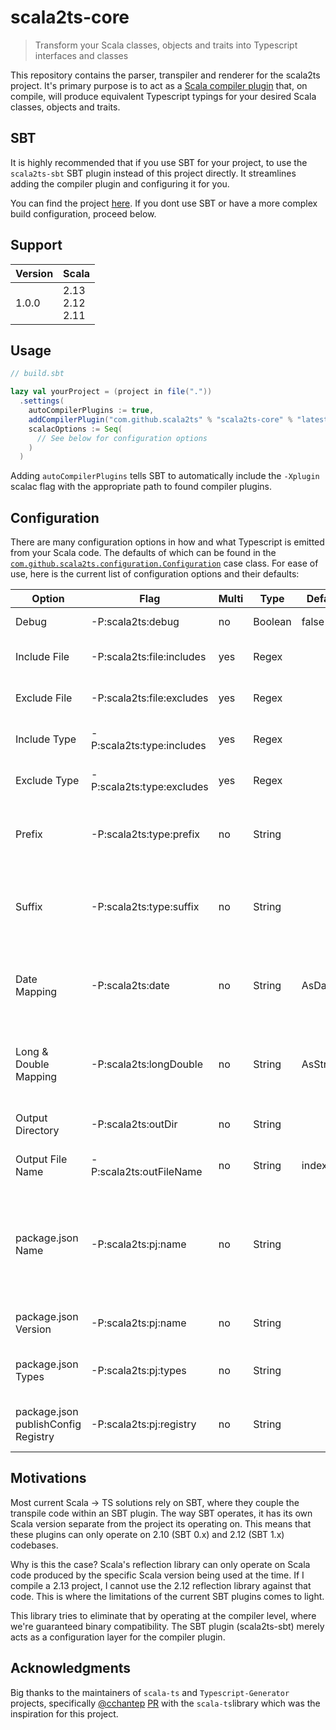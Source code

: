 # scala2ts-core

> Transform your Scala classes, objects and traits into Typescript interfaces and classes

This repository contains the parser, transpiler and renderer for the scala2ts
project. It's primary purpose is to act as a [Scala compiler plugin](https://docs.scala-lang.org/overviews/plugins/index.html) that, on compile, will
produce equivalent Typescript typings for your desired Scala classes, objects and traits.

## SBT

It is highly recommended that if you use SBT for your project, to use the `scala2ts-sbt` SBT plugin
instead of this project directly. It streamlines adding the compiler plugin and configuring it for you.

You can find the project [here](https://github.com/scala2ts/scala2ts-sbt). If you dont use SBT or have a 
more complex build configuration, proceed below.

## Support

|**Version**|**Scala**|
|---|---|
|1.0.0|2.13<br />2.12<br />2.11|

## Usage

```sbt
// build.sbt

lazy val yourProject = (project in file("."))
  .settings(
    autoCompilerPlugins := true,
    addCompilerPlugin("com.github.scala2ts" % "scala2ts-core" % "latestVersion"),
    scalacOptions := Seq(
      // See below for configuration options
    ) 
  )
```

Adding `autoCompilerPlugins` tells SBT to automatically include the `-Xplugin` scalac flag with the
appropriate path to found compiler plugins.

## Configuration

There are many configuration options in how and what Typescript is emitted from your Scala code. The defaults
of which can be found in the [`com.github.scala2ts.configuration.Configuration`](https://github.com/scala2ts/scala2ts-core/blob/master/src/main/scala/com/github/scala2ts/configuration/Configuration.scala#L3) case class.
For ease of use, here is the current list of configuration options and their defaults:

|**Option**|**Flag**|**Multi**|**Type**|**Default**|**Description**|
|---|---|---|---|---|---|
|Debug|-P:scala2ts:debug|no|Boolean|false|Enable debug logging|
|Include File|-P:scala2ts:file:includes|yes|Regex| |File path to include in compilation|
|Exclude File|-P:scala2ts:file:excludes|yes|Regex| |File path to exclude in compilation|
|Include Type|-P:scala2ts:type:includes|yes|Regex| |Type name to include in compilation|
|Exclude Type|-P:scala2ts:type:excludes|yes|Regex| |Type name to exclude in compilation|
|Prefix|-P:scala2ts:type:prefix|no|String| |A prefix to use in your Typescript names (e.g. I for IInterface)|
|Suffix|-P:scala2ts:type:suffix|no|String| |A suffix to use in your Typescript names (e.g. Data InterfaceData)|
|Date Mapping|-P:scala2ts:date|no|String|AsDate|How to emit Date types (options: AsDate, AsString, AsNumber)|
|Long & Double Mapping|-P:scala2ts:longDouble|no|String|AsString|How to emit Long(s) or Double(s) (options: AsString, AsNumber)|
|Output Directory|-P:scala2ts:outDir|no|String| |What directory to emit files to|
|Output File Name|-P:scala2ts:outFileName|no|String|index.d.ts|The name of the outputted Typescript file|
|package.json Name|-P:scala2ts:pj:name|no|String| |The name to use in package.json. Note: This is the only required field to enable package.json to emit|
|package.json Version|-P:scala2ts:pj:name|no|String| |The version to use in package.json|
|package.json Types|-P:scala2ts:pj:types|no|String| |The path to use in the types field of package.json|
|package.json publishConfig Registry|-P:scala2ts:pj:registry|no|String| |The url to use for an external NPM registry|

## Motivations

Most current Scala -> TS solutions rely on SBT, where they couple the transpile code within an SBT plugin. The way
SBT operates, it has its own Scala version separate from the project its operating on. This means that these plugins
can only operate on 2.10 (SBT 0.x) and 2.12 (SBT 1.x) codebases. 

Why is this the case? Scala's reflection library can only operate on Scala code produced by the specific Scala version
being used at the time. If I compile a 2.13 project, I cannot use the 2.12 reflection library against that code. This 
is where the limitations of the current SBT plugins comes to light.

This library tries to eliminate that by operating at the compiler level, where we're guaranteed binary compatibility.
The SBT plugin (scala2ts-sbt) merely acts as a configuration layer for the compiler plugin.

## Acknowledgments

Big thanks to the maintainers of `scala-ts` and `Typescript-Generator` projects, specifically [@cchantep](https://github.com/cchantep) [PR](https://github.com/scala-ts/scala-ts/pull/20) 
with the `scala-ts`library which was the inspiration for this project.
